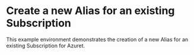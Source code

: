 # Create a new Alias for an existing Subscription

This example environment demonstrates the creation of a new Alias for an existing Subscription for Azuret.
